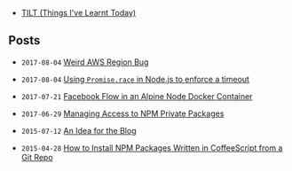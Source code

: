 - [TILT (Things I've Learnt Today)](/tilt/)

## Posts

- `2017-08-04` [Weird AWS Region Bug](2017-08-04-weird-aws-region-bug.md)

- `2017-08-04` [Using `Promise.race` in Node.js to enforce a timeout](2017-08-04-node-promise-race-timeout.md)

- `2017-07-21` [Facebook Flow in an Alpine Node Docker Container](2017-07-21-facebook-flow-in-an-alpine-node-docker-container.md)

- `2017-06-29` [Managing Access to NPM Private Packages](2017-06-29-managing-access-to-npm-private-packages.md)

- `2015-07-12` [An Idea for the Blog]( 2015-07-12-an-idea-for-a-blog.md)

- `2015-04-28` [How to Install NPM Packages Written in CoffeeScript from a Git Repo](2015-04-28-npm-install-coffee-from-git.md)
